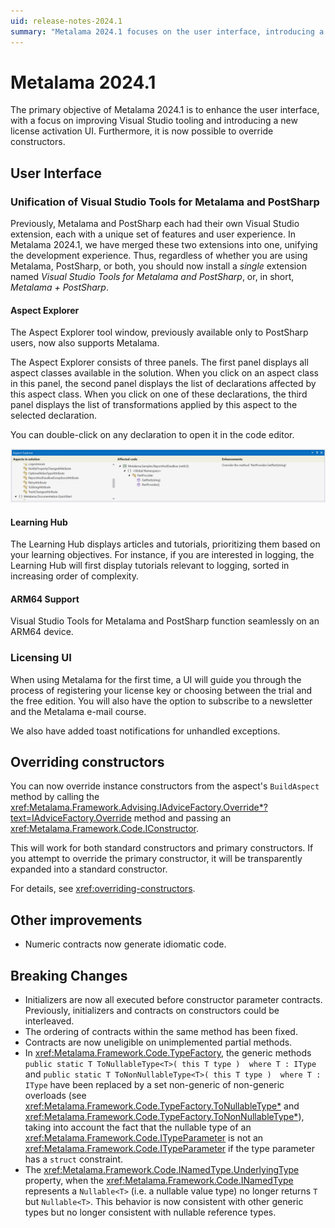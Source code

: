 ```yaml
---
uid: release-notes-2024.1
summary: "Metalama 2024.1 focuses on the user interface, introducing a unified Visual Studio extension for both Metalama and PostSharp, and improves constructor advising."
---
```


# Metalama 2024.1

The primary objective of Metalama 2024.1 is to enhance the user interface, with a focus on improving Visual Studio tooling and introducing a new license activation UI. Furthermore, it is now possible to override constructors.

## User Interface

### Unification of Visual Studio Tools for Metalama and PostSharp

Previously, Metalama and PostSharp each had their own Visual Studio extension, each with a unique set of features and user experience. In Metalama 2024.1, we have merged these two extensions into one, unifying the development experience. Thus, regardless of whether you are using Metalama, PostSharp, or both, you should now install a _single_ extension named _Visual Studio Tools for Metalama and PostSharp_, or, in short, _Metalama + PostSharp_.

#### Aspect Explorer

The Aspect Explorer tool window, previously available only to PostSharp users, now also supports Metalama.

The Aspect Explorer consists of three panels. The first panel displays all aspect classes available in the solution. When you click on an aspect class in this panel, the second panel displays the list of declarations affected by this aspect class. When you click on one of these declarations, the third panel displays the list of transformations applied by this aspect to the selected declaration.

You can double-click on any declaration to open it in the code editor.

![Aspect Explorer](../using/images/aspect-explorer.png)

#### Learning Hub

The Learning Hub displays articles and tutorials, prioritizing them based on your learning objectives. For instance, if you are interested in logging, the Learning Hub will first display tutorials relevant to logging, sorted in increasing order of complexity.

#### ARM64 Support

Visual Studio Tools for Metalama and PostSharp function seamlessly on an ARM64 device.

### Licensing UI

When using Metalama for the first time, a UI will guide you through the process of registering your license key or choosing between the trial and the free edition. You will also have the option to subscribe to a newsletter and the Metalama e-mail course.

We also have added toast notifications for unhandled exceptions.

## Overriding constructors

You can now override instance constructors from the aspect's `BuildAspect` method by calling the <xref:Metalama.Framework.Advising.IAdviceFactory.Override*?text=IAdviceFactory.Override> method and passing an <xref:Metalama.Framework.Code.IConstructor>.

This will work for both standard constructors and primary constructors. If you attempt to override the primary constructor, it will be transparently expanded into a standard constructor.

For details, see <xref:overriding-constructors>.


## Other improvements

* Numeric contracts now generate idiomatic code.

## Breaking Changes

* Initializers are now all executed before constructor parameter contracts. Previously, initializers and contracts on constructors could be interleaved.
* The ordering of contracts within the same method has been fixed.
* Contracts are now uneligible on unimplemented partial methods.
* In <xref:Metalama.Framework.Code.TypeFactory>, the generic methods `public static T ToNullableType<T>( this T type )  where T : IType` and `public static T ToNonNullableType<T>( this T type )  where T : IType` have been replaced by a set non-generic of non-generic overloads  (see <xref:Metalama.Framework.Code.TypeFactory.ToNullableType*> and <xref:Metalama.Framework.Code.TypeFactory.ToNonNullableType*>), taking into account the fact that the nullable type of an <xref:Metalama.Framework.Code.ITypeParameter> is not an <xref:Metalama.Framework.Code.ITypeParameter> if the type parameter has a `struct` constraint.
* The <xref:Metalama.Framework.Code.INamedType.UnderlyingType> property, when the <xref:Metalama.Framework.Code.INamedType> represents a `Nullable<T>` (i.e. a nullable value type) no longer returns `T` but `Nullable<T>`. This behavior is now consistent with other generic types but no longer consistent with nullable reference types.

